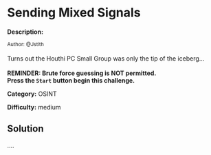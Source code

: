 # Sending Mixed Signals

**Description:**

<small>Author: @Jstith</small><br><br>Turns out the Houthi PC Small Group was only the tip of the iceberg...<br> <br> <b>REMINDER: Brute force guessing is NOT permitted.</b><br> <b>Press the <code>Start</code> button begin this challenge.</b>


**Category:** OSINT

**Difficulty:** medium

## Solution

....
